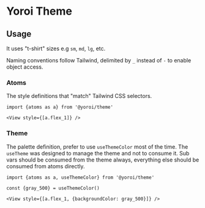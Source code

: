 # Yoroi Theme

## Usage

It uses "t-shirt" sizes e.g `sm`, `md`, `lg`, etc.

Naming conventions follow Tailwind, delimited by `_` instead of `-` to
enable object access.

### Atoms

The style definitions that "match" Tailwind CSS selectors.

```tsx
import {atoms as a} from '@yoroi/theme'

<View style={[a.flex_1]} />
```

### Theme

The palette definition, prefer to use `useThemeColor` most of the time.
The `useTheme` was designed to manage the theme and not to consume it.
Sub vars should be consumed from the theme always, everything else should be consumed from atoms directly.

```tsx
import {atoms as a, useThemeColor} from '@yoroi/theme'

const {gray_500} = useThemeColor()

<View style={[a.flex_1, {backgroundColor: gray_500}]} />
```

